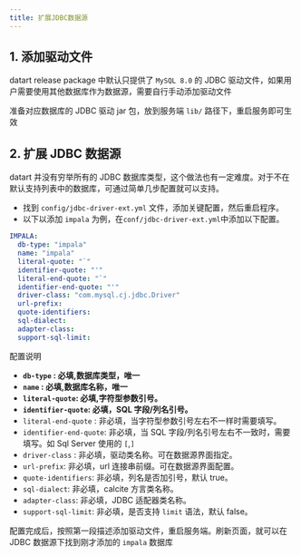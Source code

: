 ```yaml
---
title: 扩展JDBC数据源
---
```


## 1. 添加驱动文件

datart release package 中默认只提供了 `MySQL 8.0` 的 JDBC 驱动文件，如果用户需要使用其他数据库作为数据源，需要自行手动添加驱动文件

准备对应数据库的 JDBC 驱动 jar 包，放到服务端 `lib/` 路径下，重启服务即可生效

## 2. 扩展 JDBC 数据源

datart 并没有穷举所有的 JDBC 数据库类型，这个做法也有一定难度。对于不在默认支持列表中的数据库，可通过简单几步配置就可以支持。

- 找到 `config/jdbc-driver-ext.yml` 文件，添加关键配置，然后重启程序。
- 以下以添加 `impala` 为例，在`conf/jdbc-driver-ext.yml`中添加以下配置。

```yaml
IMPALA:
  db-type: "impala"
  name: "impala"
  literal-quote: "`"
  identifier-quote: "'"
  literal-end-quote: "`"
  identifier-end-quote: "'"
  driver-class: "com.mysql.cj.jdbc.Driver"
  url-prefix:
  quote-identifiers:
  sql-dialect:
  adapter-class:
  support-sql-limit:
```

配置说明

- **`db-type` : 必填,数据库类型，唯一**
- **`name` : 必填,数据库名称，唯一**
- **`literal-quote`: 必填,字符型参数引号。**
- **`identifier-quote`: 必填，SQL 字段/列名引号。**
- `literal-end-quote` : 非必填，当字符型参数引号左右不一样时需要填写。
- `identifier-end-quote`: 非必填，当 SQL 字段/列名引号左右不一致时，需要填写。如 Sql Server 使用的 `[`,`]`
- `driver-class` : 非必填，驱动类名称。可在数据源界面指定。
- `url-prefix`: 非必填，url 连接串前缀。可在数据源界面配置。
- `quote-identifiers`: 非必填，列名是否加引号，默认 true。
- `sql-dialect`: 非必填，calcite 方言类名称。
- `adapter-class`: 非必填，JDBC 适配器类名称。
- `support-sql-limit`: 非必填，是否支持 `limit` 语法，默认 false。

配置完成后，按照第一段描述添加驱动文件，重启服务端。刷新页面，就可以在 JDBC 数据源下找到刚才添加的 `impala` 数据库
